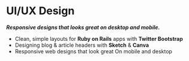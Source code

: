 # <i class="fa fa-laptop-code"></i> UI/UX Design 
_**Responsive designs that looks great on desktop and mobile.**_

<ul class="fa-ul">
  <li><i class="fab fa-li fa-bootstrap" aria-hidden="true"></i>Clean, simple layouts for <strong>Ruby on Rails</strong> apps with <strong>Twitter Bootstrap</strong></li>
  <li><i class="fab fa-li fa-sketch" aria-hidden="true"></i>Designing blog & article headers with <strong>Sketch</strong> & <strong>Canva</strong></li>
  <li><i class="fab fa-li fa-sketch" aria-hidden="true"></i>Responsive web designs that look great On mobile and desktop</li>
</ul>
